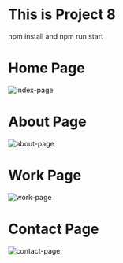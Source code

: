 # This is Project 8

npm install and npm run start


# Home Page
![index-page](https://user-images.githubusercontent.com/30186772/61080745-6c10c500-a42e-11e9-99e0-79c918350fb8.PNG)
# About Page
![about-page](https://user-images.githubusercontent.com/30186772/61080743-6c10c500-a42e-11e9-9d6f-ded8c5cce8ef.PNG)
# Work Page
![work-page](https://user-images.githubusercontent.com/30186772/61080888-b2662400-a42e-11e9-9981-e9d995bf2c3f.PNG)
# Contact Page
![contact-page](https://user-images.githubusercontent.com/30186772/61080744-6c10c500-a42e-11e9-876d-c5752aecf3d8.PNG)


